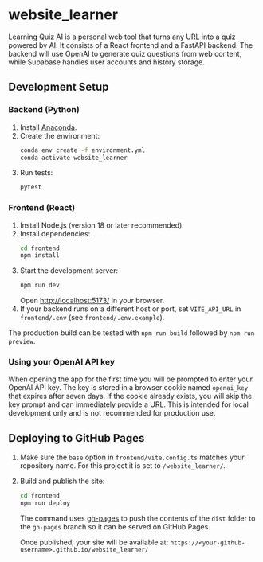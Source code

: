 # website_learner

Learning Quiz AI is a personal web tool that turns any URL into a quiz powered by AI.
It consists of a React frontend and a FastAPI backend. The backend will use OpenAI to
generate quiz questions from web content, while Supabase handles user accounts and
history storage.

## Development Setup

### Backend (Python)
1. Install [Anaconda](https://www.anaconda.com/products/distribution).
2. Create the environment:
   ```bash
   conda env create -f environment.yml
   conda activate website_learner
   ```
3. Run tests:
   ```bash
   pytest
   ```

### Frontend (React)
1. Install Node.js (version 18 or later recommended).
2. Install dependencies:
   ```bash
   cd frontend
   npm install
   ```
3. Start the development server:
   ```bash
   npm run dev
   ```
   Open <http://localhost:5173/> in your browser.
4. If your backend runs on a different host or port, set `VITE_API_URL` in
   `frontend/.env` (see `frontend/.env.example`).

The production build can be tested with `npm run build` followed by
`npm run preview`.

### Using your OpenAI API key

When opening the app for the first time you will be prompted to enter your
OpenAI API key. The key is stored in a browser cookie named `openai_key` that
expires after seven days. If the cookie already exists, you will skip the key
prompt and can immediately provide a URL. This is intended for local
development only and is not recommended for production use.

## Deploying to GitHub Pages

1. Make sure the `base` option in `frontend/vite.config.ts` matches your
   repository name. For this project it is set to `/website_learner/`.
2. Build and publish the site:
   ```bash
   cd frontend
   npm run deploy
   ```
   The command uses [gh-pages](https://github.com/tschaub/gh-pages) to push the
   contents of the `dist` folder to the `gh-pages` branch so it can be served on
   GitHub Pages.

   Once published, your site will be available at:
   `https://<your-github-username>.github.io/website_learner/`
